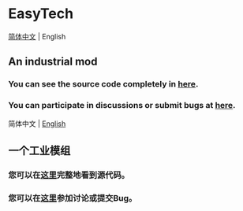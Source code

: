 # EasyTech

[简体中文][zh_CN] | English 

## An industrial mod
### You can see the source code completely in [here][h].
### You can participate in discussions or submit bugs at [here][h1].

简体中文 | [English][en_US] 

## 一个工业模组
### 您可以在[这里][h]完整地看到源代码。
### 您可以在[这里][h1]参加讨论或提交Bug。

[h]:https://github.com/RYCBstudio/EasyTech
[h1]:https://github.com/RYCBStudio/issues
[zh_CN]:https://github.com/RYCBStudio/EasyTech/blob/gh-pages/index.md#%E4%B8%80%E4%B8%AA%E5%B7%A5%E4%B8%9A%E6%A8%A1%E7%BB%84
[en_US]:https://github.com/RYCBStudio/EasyTech/blob/gh-pages/index.md#an-industrial-mod
